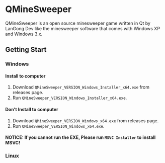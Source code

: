# QMineSweeper

QMineSweeper is an open source minesweeper game written in Qt by LanGong Dev like the minesweeper software that comes with Windows XP and Windows 3.x.

## Getting Start

### Windows

#### Install to computer

1. Download `QMineSweeper_VERSION_Windows_Installer_x64.exe` from releases page.
2. Run `QMineSweeper_VERSION_Windows_Installer_x64.exe`.

#### Don't Install to computer

1. Download `QMineSweeper_VERSION_Windows_x64.exe` from releases page.
2. Run `QMineSweeper_VERSION_Windows_x64.exe`.

#### NOTICE: If you cannot run the EXE, Please run `MSVC Installer` to install MSVC!

### Linux
